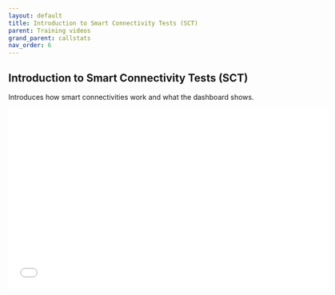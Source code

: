 ```yaml
---
layout: default
title: Introduction to Smart Connectivity Tests (SCT)
parent: Training videos
grand_parent: callstats
nav_order: 6
---
```


## Introduction to Smart Connectivity Tests (SCT)

Introduces how smart connectivities work and what the dashboard shows.

<iframe class="vidyard_iframe" src="//play.vidyard.com/67ZsZoDziYXp3Uwz6VFPh1.html?" width=640 height=360 scrolling="no" frameborder="0" allowtransparency="true" allowfullscreen></iframe>
